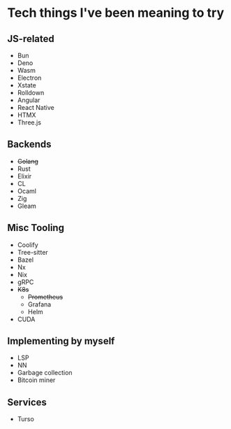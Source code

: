 # Tech things I've been meaning to try

## JS-related
- Bun
- Deno
- Wasm
- Electron
- Xstate
- Rolldown
- Angular
- React Native
- HTMX
- Three.js

## Backends
- ~~Golang~~
- Rust
- Elixir
- CL
- Ocaml
- Zig
- Gleam

## Misc Tooling
- Coolify
- Tree-sitter
- Bazel
- Nx
- Nix
- gRPC
- ~~K8s~~
  - ~~Prometheus~~
  - Grafana
  - Helm
- CUDA

## Implementing by myself
- LSP
- NN
- Garbage collection
- Bitcoin miner

## Services
- Turso
